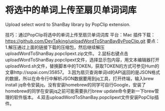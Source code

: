 # 将选中的单词上传至扇贝单词词库
Upload select word to ShanBay library by PopClip extension.

技巧：通过PopClip将选中的单词上传至扇贝单词词库
平台：Mac
插件下载：https://github.com/DevTalking/uploadWordToShanBayByPopClip.git
要点：
1.解压通过上面的链接下载的压缩包，然后继续解压uploadWordToShanBay.popclipext.zip文件。
2.鼠标右键点击uploadWordToShanBay.popclipext文件，选择显示包内容，用文本编辑器打开uploadWord.sh文件，替换脚本中的TOKEN，获取TOKEN的方式可参见Hum的文章http://sspai.com/35857。
3.因为扇贝查询单词id的API返回的是JSON格式的数据，所以在命令行中解析JSON数据要用到jq工具，打开终端，输入brew install jq命令安装jq，没有安装homebrew的同学可自行Google，安装了homebrew的同学在安装jq之前可能需要执行brew update命令更新一下brew管理的软件版本。
4.双击uploadWordToShanBay.popclipext文件安装PopClip插件。
